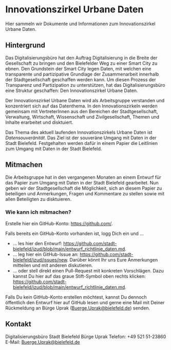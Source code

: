# Innovationszirkel Urbane Daten

Hier sammeln wir Dokumente und Informationen zum Innovationszirkel Urbane Daten.

## Hintergrund

Das Digitalisierungsbüro hat den Auftrag Digitalisierung in die Breite der Gesellschaft zu bringen und den Bielefelder Weg zu einer Smart City zu ebnen. Den Grundstein der Smart City legen Daten, mit welchen eine transparente und partizipative Grundlage der Zusammenarbeit innerhalb der Stadtgesellschaft geschaffen werden kann. Um diesen Prozess der Transparenz und Partizipation zu unterstützen, hat das Digitalisierungsbüro eine Struktur geschaffen: Den Innovationszirkel Urbane Daten.

Der Innovationszirkel Urbane Daten wird als Arbeitsgruppe verstanden und konzentriert sich auf das Datenthema. In den Innovationszirkeln werden gemeinsam mit VertreterInnen aus den Bereichen der Stadtgesellschaft, Verwaltung, Wirtschaft, Wissenschaft und Zivilgesellschaft, Themen und Inhalte erarbeitet und disktuiert.

Das Thema des aktuell laufenden Innovationszirkels Urbane Daten ist *Datensouveränität*. Das Ziel ist der souveräne Umgang mit Daten in der Stadt Bielefeld. Festgehalten werden dafür in einem Papier die Leitlinien zum Umgang mit Daten in der Stadt Bielefeld.

## Mitmachen

Die Arbeitsgruppe hat in den vergangenen Monaten an einem Entwurf für das Papier zum Umgang mit Daten in der Stadt Bielefeld gearbeitet. Nun geben wir der Stadtgesellschaft die Möglichkeit, sich an diesem Papier zu beteiligen und Anmerkungen, Fragen und Kommentare zu stellen sowie mit allen Beteiligten zu disktuieren.

### Wie kann ich mitmachen?

Erstelle hier ein GitHub-Konto: https://github.com/.

Falls bereits ein GitHub-Konto vorhanden ist, logg Dich ein und …
-	… les hier den Entwurf: https://github.com/stadt-bielefeld/izud/blob/main/entwurf_richtlinie_daten.md.
-	… leg hier ein GitHub-Issue an: https://github.com/stadt-bielefeld/izud/issues/new. Darüber könnt Ihr uns Eure Anmerkungen mitteilen und mit anderen diskutieren.
-	… oder stell direkt einen Pull-Request mit konkreten Vorschlägen. Dazu kannst Du hier auf das graue Stift-Symbol oben rechts klicken: https://github.com/stadt-bielefeld/izud/blob/main/entwurf_richtlinie_daten.md.

Falls Du kein GitHub-Konto erstellen möchtest, kannst Du dennoch öffentlich den Entwurf hier auf GitHub lesen und gerne eine Mail mit Deiner Rückmeldung an Bürge Uprak (Buerge.Uprak@bielefeld.de) senden. 

## Kontakt

Digitalisierungsbüro Stadt Bielefeld
Bürge Uprak
Telefon: +49 521 51-23860
E-Mail: Buerge.Uprak@bielefeld.de
